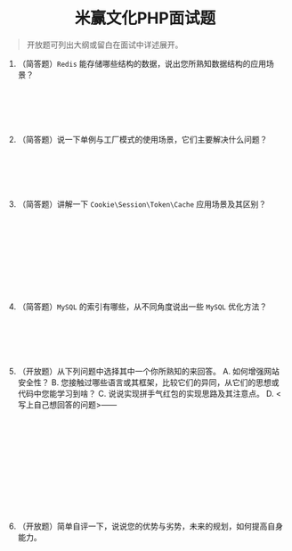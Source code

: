 <center><h1>米赢文化PHP面试题</h1></center>

> 开放题可列出大纲或留白在面试中详述展开。

1. （简答题）`Redis` 能存储哪些结构的数据，说出您所熟知数据结构的应用场景？
<br />
<br />
<br />
<br />

2. （简答题）说一下单例与工厂模式的使用场景，它们主要解决什么问题？
<br />
<br />
<br />
<br />

3. （简答题）讲解一下 `Cookie\Session\Token\Cache` 应用场景及其区别？
<br />
<br />
<br />
<br />
<br />
<br />
<br />
<br />

4. （简答题）`MySQL` 的索引有哪些，从不同角度说出一些 `MySQL` 优化方法？
<br />
<br />
<br />
<br />

5.  （开放题）从下列问题中选择其中一个你所熟知的来回答。
A.  如何增强网站安全性？
B.  您接触过哪些语言或其框架，比较它们的异同，从它们的思想或代码中您能学习到啥？
C.  说说实现拼手气红包的实现思路及其注意点。
D.  <写上自己想回答的问题>——
<br />
<br />
<br />
<br />
<br />
<br />
<br />
<br />
<br />
<br />

6. （开放题）简单自评一下，说说您的优势与劣势，未来的规划，如何提高自身能力。

<br />
<br />
<br />
<br />

<!--stackedit_data:
eyJoaXN0b3J5IjpbLTMzMDk0NDc4MCwtMTEzOTcxOTEsLTE5OD
EzNTkyNCw4MDY3NzIzODcsMjEyNjk1MjMzNywtMTk0MTAxMDkx
NCwxNDgzNjcxMTU3LC00Mjg3MDQzODMsMTQ5NDQ3Nzc1NCwtMj
EyMDQzMTA1OSwtMTE5MzQ2NDQ4MSwxNjY1MzY3OTEwLC0xNjMw
ODA5OTYsLTkzMzk3NTExXX0=
-->